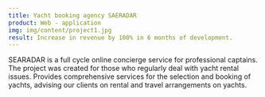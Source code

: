 ```yaml
---
title: Yacht booking agency SAERADAR
product: Web - application
img: img/content/project1.jpg
result: Increase in revenue by 100% in 6 months of development.
---
```


SEARADAR is a full cycle online concierge service for professional captains. The project was created for those who
regularly deal with yacht rental issues. Provides comprehensive services for the selection and booking of yachts,
advising our clients on rental and travel arrangements on yachts.
